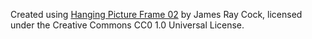 Created using [Hanging Picture Frame 02](https://polyhaven.com/a/hanging_picture_frame_02) by James Ray Cock,
licensed under the Creative Commons CC0 1.0 Universal License.
